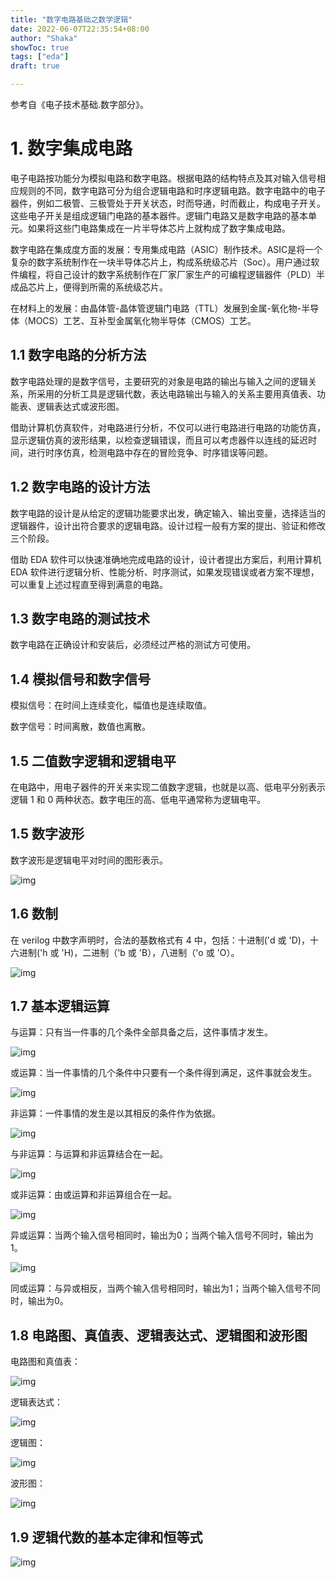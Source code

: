 ```yaml
---
title: "数字电路基础之数学逻辑"
date: 2022-06-07T22:35:54+08:00
author: "Shaka"
showToc: true
tags: ["eda"]
draft: true

---
```


参考自《电子技术基础.数字部分》。

# 1. 数字集成电路

电子电路按功能分为模拟电路和数字电路。根据电路的结构特点及其对输入信号相应规则的不同，数字电路可分为组合逻辑电路和时序逻辑电路。数字电路中的电子器件，例如二极管、三极管处于开关状态，时而导通，时而截止，构成电子开关。这些电子开关是组成逻辑门电路的基本器件。逻辑门电路又是数字电路的基本单元。如果将这些门电路集成在一片半导体芯片上就构成了数字集成电路。

数字电路在集成度方面的发展：专用集成电路（ASIC）制作技术。ASIC是将一个复杂的数字系统制作在一块半导体芯片上，构成系统级芯片（Soc）。用户通过软件编程，将自己设计的数字系统制作在厂家厂家生产的可编程逻辑器件（PLD）半成品芯片上，便得到所需的系统级芯片。

在材料上的发展：由晶体管-晶体管逻辑门电路（TTL）发展到金属-氧化物-半导体（MOCS）工艺、互补型金属氧化物半导体（CMOS）工艺。

## 1.1 数字电路的分析方法

数字电路处理的是数字信号，主要研究的对象是电路的输出与输入之间的逻辑关系，所采用的分析工具是逻辑代数，表达电路输出与输入的关系主要用真值表、功能表、逻辑表达式或波形图。

借助计算机仿真软件，对电路进行分析，不仅可以进行电路进行电路的功能仿真，显示逻辑仿真的波形结果，以检查逻辑错误，而且可以考虑器件以连线的延迟时间，进行时序仿真，检测电路中存在的冒险竞争、时序错误等问题。

## 1.2 数字电路的设计方法

数字电路的设计是从给定的逻辑功能要求出发，确定输入、输出变量，选择适当的逻辑器件，设计出符合要求的逻辑电路。设计过程一般有方案的提出、验证和修改三个阶段。

借助 EDA 软件可以快速准确地完成电路的设计，设计者提出方案后，利用计算机 EDA 软件进行逻辑分析、性能分析、时序测试，如果发现错误或者方案不理想，可以重复上述过程直至得到满意的电路。

## 1.3 数字电路的测试技术

数字电路在正确设计和安装后，必须经过严格的测试方可使用。


## 1.4 模拟信号和数字信号

模拟信号：在时间上连续变化，幅值也是连续取值。

数字信号：时间离散，数值也离散。

## 1.5 二值数字逻辑和逻辑电平

在电路中，用电子器件的开关来实现二值数字逻辑，也就是以高、低电平分别表示逻辑 1 和 0 两种状态。数字电压的高、低电平通常称为逻辑电平。

## 1.5 数字波形

数字波形是逻辑电平对时间的图形表示。

![img](https://cdn.jsdelivr.net/gh/lzxqaq/jsdelivr@master/image/2022-6-7/wave.png)

## 1.6 数制
在 verilog 中数字声明时，合法的基数格式有 4 中，包括：十进制('d 或 'D)，十六进制('h 或 'H)，二进制（'b 或 'B），八进制（'o 或 'O）。

![img](https://cdn.jsdelivr.net/gh/lzxqaq/jsdelivr@master/image/2022-6-7/number.png)

## 1.7 基本逻辑运算

与运算：只有当一件事的几个条件全部具备之后，这件事情才发生。

![img](https://cdn.jsdelivr.net/gh/lzxqaq/jsdelivr@master/image/2022-6-7/and.png)

或运算：当一件事情的几个条件中只要有一个条件得到满足，这件事就会发生。

![img](https://cdn.jsdelivr.net/gh/lzxqaq/jsdelivr@master/image/2022-6-7/or.png)

非运算：一件事情的发生是以其相反的条件作为依据。

![img](https://cdn.jsdelivr.net/gh/lzxqaq/jsdelivr@master/image/2022-6-7/no.png)

与非运算：与运算和非运算结合在一起。

![img](https://cdn.jsdelivr.net/gh/lzxqaq/jsdelivr@master/image/2022-6-7/andno.png)

或非运算：由或运算和非运算组合在一起。

![img](https://cdn.jsdelivr.net/gh/lzxqaq/jsdelivr@master/image/2022-6-7/orno.png)

异或运算：当两个输入信号相同时，输出为0；当两个输入信号不同时，输出为1。

![img](https://cdn.jsdelivr.net/gh/lzxqaq/jsdelivr@master/image/2022-6-7/a+b.png)

同或运算：与异或相反，当两个输入信号相同时，输出为1；当两个输入信号不同时，输出为0。

## 1.8 电路图、真值表、逻辑表达式、逻辑图和波形图

电路图和真值表：

![img](https://cdn.jsdelivr.net/gh/lzxqaq/jsdelivr@master/image/2022-6-7/1_6_1.png)

逻辑表达式：

![img](https://cdn.jsdelivr.net/gh/lzxqaq/jsdelivr@master/image/2022-6-7/1_6_2.png)

逻辑图：

![img](https://cdn.jsdelivr.net/gh/lzxqaq/jsdelivr@master/image/2022-6-7/1_6_3.png)

波形图：

![img](https://cdn.jsdelivr.net/gh/lzxqaq/jsdelivr@master/image/2022-6-7/1_6_4.png)

## 1.9 逻辑代数的基本定律和恒等式

![img](https://cdn.jsdelivr.net/gh/lzxqaq/jsdelivr@master/image/2022-6-7/2.png)

